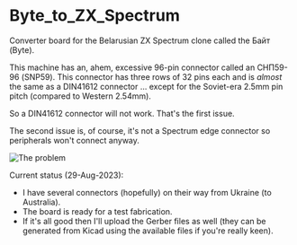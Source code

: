 # Byte_to_ZX_Spectrum
 Converter board for the Belarusian ZX Spectrum clone called the Байт (Byte). <br>
 
This machine has an, ahem, excessive 96-pin connector called an СНП59-96 (SNP59).  This connector has three rows of 32 pins each and is *almost* the same as a DIN41612 connector ... except for the Soviet-era 2.5mm pin pitch (compared to Western 2.54mm).  <br>

So a DIN41612 connector will not work.  That's the first issue.<br>

The second issue is, of course, it's not a Spectrum edge connector so peripherals won't connect anyway.

![The problem](/Images/The_problem.jpeg)

Current status (29-Aug-2023):<br>
- I have several connectors (hopefully) on their way from Ukraine (to Australia).<br>
- The board is ready for a test fabrication.<br>
- If it's all good then I'll upload the Gerber files as well (they can be generated from Kicad using the available files if you're really keen).
